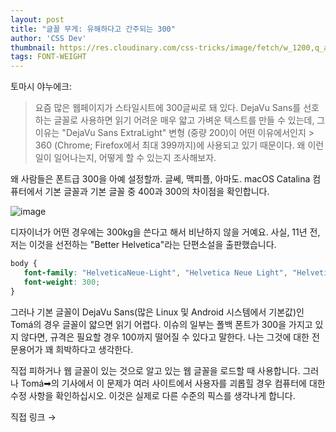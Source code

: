 ```yaml
---
layout: post
title: "글꼴 무게: 유해하다고 간주되는 300"
author: 'CSS Dev'
thumbnail: https://res.cloudinary.com/css-tricks/image/fetch/w_1200,q_auto,f_auto/https://css-tricks.com/wp-content/uploads/2020/08/font-weight-300.png
tags: FONT-WEIGHT
---
```



토마시 야누에크:

> 요즘 많은 웹페이지가 스타일시트에 300글씨로 돼 있다. DejaVu Sans를 선호하는 글꼴로 사용하면 읽기 어려운 매우 얇고 가벼운 텍스트를 만들 수 있는데, 그 이유는 "DejaVu Sans ExtraLight" 변형 (중량 200)이 어떤 이유에서인지 > 360 (Chrome; Firefox에서 최대 399까지)에 사용되고 있기 때문이다. 왜 이런 일이 일어나는지, 어떻게 할 수 있는지 조사해보자.

왜 사람들은 폰트급 300을 아예 설정할까. 글쎄, 맥피플, 아마도. macOS Catalina 컴퓨터에서 기본 글꼴과 기본 글꼴 중 400과 300의 차이점을 확인합니다.

![image](https://i1.wp.com/css-tricks.com/wp-content/uploads/2020/08/Screen-Shot-2020-08-05-at-3.25.12-PM.png?resize=1024%2C442&ssl=1)

디자이너가 어떤 경우에는 300kg을 쓴다고 해서 비난하지 않을 거예요. 사실, 11년 전, 저는 이것을 선전하는 "Better Helvetica"라는 단편소설을 출판했습니다.

```css
body {
   font-family: "HelveticaNeue-Light", "Helvetica Neue Light", "Helvetica Neue", Helvetica, Arial, "Lucida Grande", sans-serif; 
   font-weight: 300;
}
```

그러나 기본 글꼴이 DejaVu Sans(많은 Linux 및 Android 시스템에서 기본값)인 Tomá의 경우 글꼴이 얇으면 읽기 어렵다. 이슈의 일부는 폴백 폰트가 300을 가지고 있지 않다면, 규격은 필요할 경우 100까지 떨어질 수 있다고 말한다. 나는 그것에 대한 전문용어가 꽤 희박하다고 생각한다.

직접 피하거나 웹 글꼴이 있는 것으로 알고 있는 웹 글꼴을 로드할 때 사용합니다. 그러나 Tomá➡의 기사에서 이 문제가 여러 사이트에서 사용자를 괴롭힐 경우 컴퓨터에 대한 수정 사항을 확인하십시오. 이것은 실제로 다른 수준의 픽스를 생각나게 합니다.

직접 링크 →